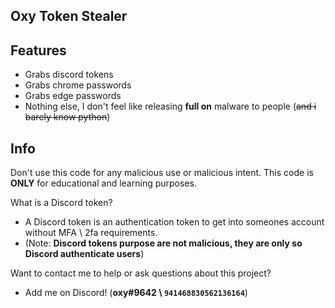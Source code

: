 ## Oxy Token Stealer

## Features
- Grabs discord tokens
- Grabs chrome passwords
- Grabs edge passwords
- Nothing else, I don't feel like releasing **full on** malware to people (~~and i barely know python~~)

## Info
Don't use this code for any malicious use or malicious intent. This code is **ONLY** for educational
and learning purposes.

What is a Discord token?
  - A Discord token is an authentication token to get into someones account without MFA \ 2fa requirements.
  - (Note: **Discord tokens purpose are not malicious, they are only so Discord authenticate users**)

Want to contact me to help or ask questions about this project?
  - Add me on Discord! (**oxy#9642 \ ```941468830562136164```**)
